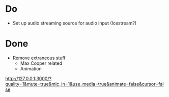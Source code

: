 # Do

- Set up audio streaming source for audio input (Icestream?)


# Done

- Remove extraneous stuff
    - Max Cooper related
    - Animation

http://127.0.0.1:3000/?quality=1&mute=true&mic_in=1&use_media=true&animate=false&cursor=false
